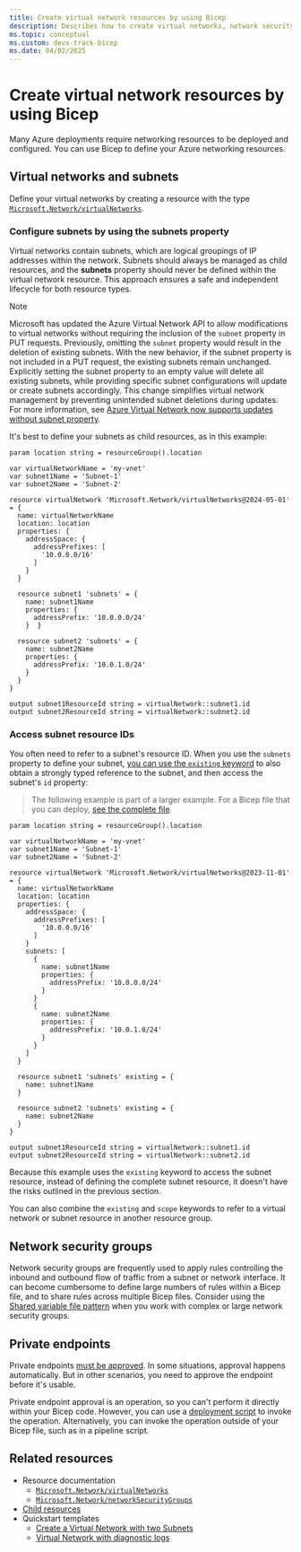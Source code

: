 ```yaml
---
title: Create virtual network resources by using Bicep
description: Describes how to create virtual networks, network security groups, and route tables by using Bicep.
ms.topic: conceptual
ms.custom: devx-track-bicep
ms.date: 04/02/2025
---
```


# Create virtual network resources by using Bicep

Many Azure deployments require networking resources to be deployed and configured. You can use Bicep to define your Azure networking resources.

## Virtual networks and subnets

Define your virtual networks by creating a resource with the type [`Microsoft.Network/virtualNetworks`](/azure/templates/microsoft.network/virtualnetworks?tabs=bicep).

### Configure subnets by using the subnets property

Virtual networks contain subnets, which are logical groupings of IP addresses within the network. Subnets should always be managed as child resources, and the **subnets** property should never be defined within the virtual network resource. This approach ensures a safe and independent lifecycle for both resource types.

> [!NOTE]
> Microsoft has updated the Azure Virtual Network API to allow modifications to virtual networks without requiring the inclusion of the `subnet` property in PUT requests. Previously, omitting the `subnet` property would result in the deletion of existing subnets. With the new behavior, if the subnet property is not included in a PUT request, the existing subnets remain unchanged. Explicitly setting the subnet property to an empty value will delete all existing subnets, while providing specific subnet configurations will update or create subnets accordingly. This change simplifies virtual network management by preventing unintended subnet deletions during updates. For more information, see [Azure Virtual Network now supports updates without subnet property](https://techcommunity.microsoft.com/blog/azurenetworkingblog/azure-virtual-network-now-supports-updates-without-subnet-property/4067952).

It's best to define your subnets as child resources, as in this example:

```bicep
param location string = resourceGroup().location

var virtualNetworkName = 'my-vnet'
var subnet1Name = 'Subnet-1'
var subnet2Name = 'Subnet-2'

resource virtualNetwork 'Microsoft.Network/virtualNetworks@2024-05-01' = {
  name: virtualNetworkName
  location: location
  properties: {
    addressSpace: {
      addressPrefixes: [
        '10.0.0.0/16'
      ]
    }
  }

  resource subnet1 'subnets' = {
    name: subnet1Name
    properties: {
      addressPrefix: '10.0.0.0/24'
    }  }

  resource subnet2 'subnets' = {
    name: subnet2Name
    properties: {
      addressPrefix: '10.0.1.0/24'
    }    
  }
}

output subnet1ResourceId string = virtualNetwork::subnet1.id
output subnet2ResourceId string = virtualNetwork::subnet2.id
```

### Access subnet resource IDs

You often need to refer to a subnet's resource ID. When you use the `subnets` property to define your subnet, [you can use the `existing` keyword](existing-resource.md) to also obtain a strongly typed reference to the subnet, and then access the subnet's `id` property:

> The following example is part of a larger example. For a Bicep file that you can deploy, [see the complete file](https://raw.githubusercontent.com/Azure/azure-docs-bicep-samples/main/samples/scenarios-virtual-networks/vnet.bicep).

```bicep
param location string = resourceGroup().location

var virtualNetworkName = 'my-vnet'
var subnet1Name = 'Subnet-1'
var subnet2Name = 'Subnet-2'

resource virtualNetwork 'Microsoft.Network/virtualNetworks@2023-11-01' = {
  name: virtualNetworkName
  location: location
  properties: {
    addressSpace: {
      addressPrefixes: [
        '10.0.0.0/16'
      ]
    }
    subnets: [
      {
        name: subnet1Name
        properties: {
          addressPrefix: '10.0.0.0/24'
        }
      }
      {
        name: subnet2Name
        properties: {
          addressPrefix: '10.0.1.0/24'
        }
      }
    ]
  }

  resource subnet1 'subnets' existing = {
    name: subnet1Name
  }

  resource subnet2 'subnets' existing = {
    name: subnet2Name
  }
}

output subnet1ResourceId string = virtualNetwork::subnet1.id
output subnet2ResourceId string = virtualNetwork::subnet2.id
```

Because this example uses the `existing` keyword to access the subnet resource, instead of defining the complete subnet resource, it doesn't have the risks outlined in the previous section.

You can also combine the `existing` and `scope` keywords to refer to a virtual network or subnet resource in another resource group.

## Network security groups

Network security groups are frequently used to apply rules controlling the inbound and outbound flow of traffic from a subnet or network interface. It can become cumbersome to define large numbers of rules within a Bicep file, and to share rules across multiple Bicep files. Consider using the [Shared variable file pattern](patterns-shared-variable-file.md) when you work with complex or large network security groups.

## Private endpoints

Private endpoints [must be approved](../../private-link/manage-private-endpoint.md). In some situations, approval happens automatically. But in other scenarios, you need to approve the endpoint before it's usable.

Private endpoint approval is an operation, so you can't perform it directly within your Bicep code. However, you can use a [deployment script](../templates/deployment-script-template.md) to invoke the operation. Alternatively, you can invoke the operation outside of your Bicep file, such as in a pipeline script.

## Related resources

- Resource documentation
  - [`Microsoft.Network/virtualNetworks`](/azure/templates/microsoft.network/virtualNetworks?tabs=bicep)
  - [`Microsoft.Network/networkSecurityGroups`](/azure/templates/microsoft.network/networksecuritygroups?tabs=bicep)
- [Child resources](child-resource-name-type.md)
- Quickstart templates
  - [Create a Virtual Network with two Subnets](https://azure.microsoft.com/resources/templates/vnet-two-subnets/)
  - [Virtual Network with diagnostic logs](https://github.com/Azure/azure-quickstart-templates/tree/master/quickstarts/microsoft.network/vnet-create-with-diagnostic-logs)
 
